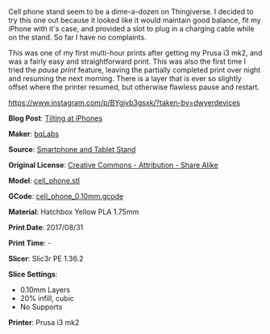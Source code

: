 Cell phone stand seem to be a dime-a-dozen on Thingiverse. I decided to try this one out because it
looked like it would maintain good balance, fit my iPhone with it's case, and provided a slot to plug
in a charging cable while on the stand. So far I have no complaints.

This was one of my first multi-hour prints after getting my Prusa i3 mk2, and was a fairly easy
and straightforward print. This was also the first time I tried the _pause print_ feature, leaving
the partially completed print over night and resuming the next morning. There is a layer that is
ever so slightly offset where the printer resumed, but otherwise flawless pause and restart.

https://www.instagram.com/p/BYgjvb3gsxk/?taken-by=dwyerdevices


**Blog Post**: [Tilting at iPhones](http://www.dwyerdevices.com/2017/09/11/tilting-at-iphones/)

**Maker**: [bqLabs](https://www.thingiverse.com/bqLabs)

**Source**: [Smartphone and Tablet Stand](https://www.thingiverse.com/thing:1387260)

**Original License**: [Creative Commons - Attribution - Share Alike](http://creativecommons.org/licenses/by-sa/3.0/)

**Model**: [cell_phone.stl](https://www.thingiverse.com/download:2155193)

**GCode**: [cell_phone_0.10mm.gcode](https://github.com/dwyerdevices/prints/blob/master/2017/08/phone%20stand/cell_phone_0.10mm.gcode)

**Material**: Hatchbox Yellow PLA 1.75mm

**Print Date**: 2017/08/31

**Print Time**: -

**Slicer**: Slic3r PE 1.36.2

**Slice Settings**:

 - 0.10mm Layers
 - 20% infill, cubic
 - No Supports

**Printer**: Prusa i3 mk2